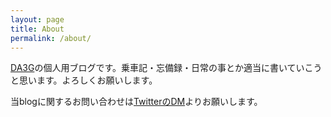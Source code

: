 ```yaml
---
layout: page
title: About
permalink: /about/
---
```


[DA3G](https://twitter.com/Musashino_JM)の個人用ブログです。乗車記・忘備録・日常の事とか適当に書いていこうと思います。よろしくお願いします。

当blogに関するお問い合わせは[TwitterのDM](https://www.twitter.com/messages/compose?recipient_id=1590981672245555200)よりお願いします。

